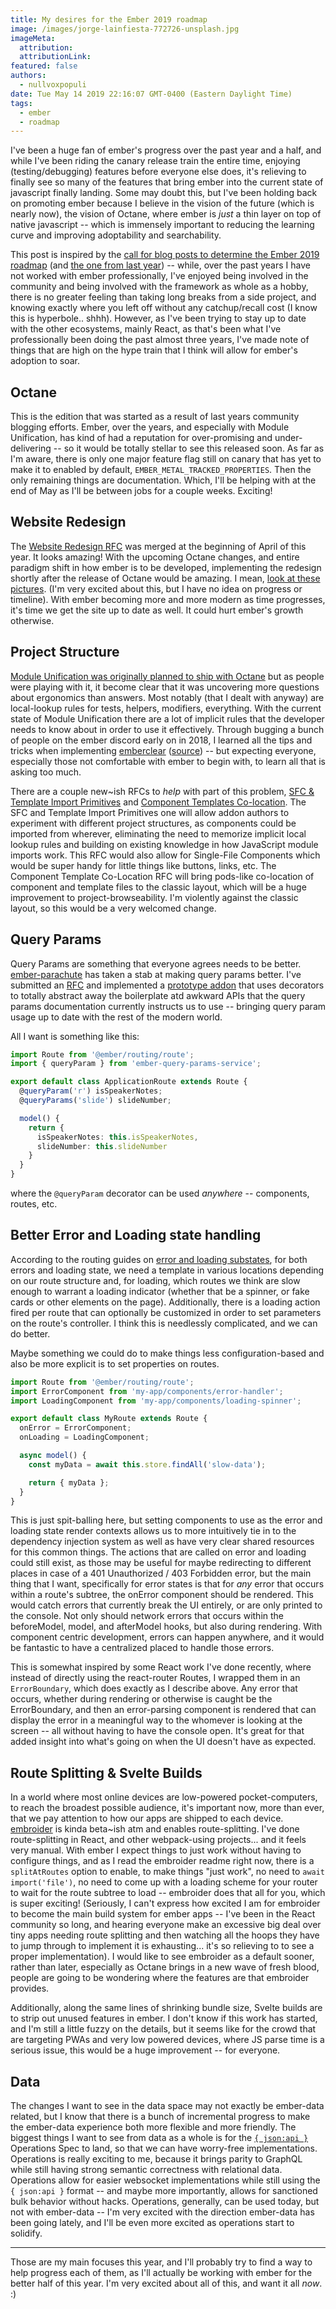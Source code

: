 ```yaml
---
title: My desires for the Ember 2019 roadmap
image: /images/jorge-lainfiesta-772726-unsplash.jpg
imageMeta:
  attribution:
  attributionLink:
featured: false
authors:
  - nullvoxpopuli
date: Tue May 14 2019 22:16:07 GMT-0400 (Eastern Daylight Time)
tags:
  - ember
  - roadmap
---
```


I've been a huge fan of ember's progress over the past year and a half, and while I've been riding the canary release train the entire time, enjoying (testing/debugging) features before everyone else does, it's relieving to finally see so many of the features that bring ember into the current state of javascript finally landing. Some may doubt this, but I've been holding back on promoting ember because I believe in the vision of the future (which is nearly now), the vision of Octane, where ember is *just* a thin layer on top of native javascript -- which is immensely important to reducing the learning curve and improving adoptability and searchability.

This post is inspired by the [call for blog posts to determine the Ember 2019 roadmap](https://blog.emberjs.com/2019/05/20/ember-2019-roadmap-call-for-posts.html) (and [the one from last year](https://emberjs.com/blog/2018/05/02/ember-2018-roadmap-call-for-posts.html)) -- while, over the past years I have not worked with ember professionally, I've enjoyed being involved in the community and being involved with the framework as whole as a hobby, there is no greater feeling than taking long breaks from a side project, and knowing exactly where you left off without any catchup/recall cost (I know this is hyperbole.. shhh). However, as I've been trying to stay up to date with the other ecosystems, mainly React, as that's been what I've professionally been doing the past almost three years, I've made note of things that are high on the hype train that I think will allow for ember's adoption to soar.

## Octane

This is the edition that was started as a result of last years community blogging efforts. Ember, over the years, and especially with Module Unification, has kind of had a reputation for over-promising and under-delivering -- so it would be totally stellar to see this released soon. As far as I'm aware, there is only one major feature flag still on canary that has yet to make it to enabled by default, `EMBER_METAL_TRACKED_PROPERTIES`. Then the only remaining things are documentation. Which, I'll be helping with at the end of May as I'll be between jobs for a couple weeks. Exciting!


## Website Redesign

The [Website Redesign RFC](https://github.com/emberjs/rfcs/pull/425) was merged at the beginning of April of this year. It looks amazing! With the upcoming Octane changes, and entire paradigm shift in how ember is to be developed, implementing the redesign shortly after the release of Octane would be amazing. I mean, [look at these pictures](https://github.com/wifelette/rfcs/blob/master/text/0425-website-redesign.md#detailed-design). (I'm very excited about this, but I have no idea on progress or timeline). With ember becoming more and more modern as time progresses, it's time we get the site up to date as well. It could hurt ember's growth otherwise.


## Project Structure

[Module Unification was originally planned to ship with Octane](https://blog.emberjs.com/2019/03/11/update-on-module-unification-and-octane.html) but as people were playing with it, it become clear that it was uncovering more questions about ergonomics than answers. Most notably (that I dealt with anyway) are local-lookup rules for tests, helpers, modifiers, everything. With the current state of Module Unification there are a lot of implicit rules that the developer needs to know about in order to use it effectively. Through bugging a bunch of people on the ember discord early on in 2018, I learned all the tips and tricks when implementing [emberclear](https://emberclear.io) ([source](https://github.com/NullVoxPopuli/emberclear/tree/master/packages/frontend)) -- but expecting everyone, especially those not comfortable with ember to begin with, to learn all that is asking too much.

There are a couple new~ish RFCs to *help* with part of this problem, [SFC & Template Import Primitives](https://github.com/emberjs/rfcs/pull/454) and [Component Templates Co-location](https://github.com/emberjs/rfcs/pull/481). The SFC and Template Import Primitives one will allow addon authors to experiment with different project structures, as components could be imported from wherever, eliminating the need to memorize implicit local lookup rules and building on existing knowledge in how JavaScript module imports work. This RFC would also allow for Single-File Components which would be super handy for little things like buttons, links, etc. The Component Template Co-Location RFC will bring pods-like co-location of component and template files to the classic layout, which will be a huge improvement to project-browseability. I'm violently against the classic layout, so this would be a very welcomed change.


## Query Params

Query Params are something that everyone agrees needs to be better. [ember-parachute](https://github.com/offirgolan/ember-parachute) has taken a stab at making query params better. I've submitted an [RFC](https://github.com/emberjs/rfcs/pull/380) and implemented a [prototype addon](https://github.com/NullVoxPopuli/ember-query-params-service) that uses decorators to totally abstract away the boilerplate atd awkward APIs that the query params documentation currently instructs us to use -- bringing query param usage up to date with the rest of the modern world.

All I want is something like this:

```ts
import Route from '@ember/routing/route';
import { queryParam } from 'ember-query-params-service';

export default class ApplicationRoute extends Route {
  @queryParam('r') isSpeakerNotes;
  @queryParams('slide') slideNumber;

  model() {
    return {
      isSpeakerNotes: this.isSpeakerNotes,
      slideNumber: this.slideNumber
    }
  }
}
```

where the `@queryParam` decorator can be used _anywhere_ -- components, routes, etc.

## Better Error and Loading state handling

According to the routing guides on [error and loading substates](https://guides.emberjs.com/release/routing/loading-and-error-substates/), for both errors and loading state, we need a template in various locations depending on our route structure and, for loading, which routes we think are slow enough to warrant a loading indicator (whether that be a spinner, or fake cards or other elements on the page). Additionally, there is a loading action fired per route that can optionally be customized in order to set parameters on the route's controller. I think this is needlessly complicated, and we can do better.

Maybe something we could do to make things less configuration-based and also be more explicit is to set properties on routes.
```ts
import Route from '@ember/routing/route';
import ErrorComponent from 'my-app/components/error-handler';
import LoadingComponent from 'my-app/components/loading-spinner';

export default class MyRoute extends Route {
  onError = ErrorComponent;
  onLoading = LoadingComponent;

  async model() {
    const myData = await this.store.findAll('slow-data');

    return { myData };
  }
}
```
This is just spit-balling here, but setting components to use as the error and loading state render contexts allows us to more intuitively tie in to the dependency injection system as well as have very clear shared resources for this common things. The actions that are called on error and loading could still exist, as those may be useful for maybe redirecting to different places in case of a 401 Unauthorized / 403 Forbidden error, but the main thing that I want, specifically for error states is that for _any_ error that occurs within a route's subtree, the onError component should be rendered. This would catch errors that currently break the UI entirely, or are only printed to the console. Not only should network errors that occurs within the beforeModel, model, and afterModel hooks, but also during rendering. With component centric development, errors can happen anywhere, and it would be fantastic to have a centralized placed to handle those errors.

This is somewhat inspired by some React work I've done recently, where instead of directly using the react-router Routes, I wrapped them in an `ErrorBoundary`, which does exactly as I describe above. Any error that occurs, whether during rendering or otherwise is caught be the ErrorBoundary, and then an error-parsing component is rendered that can display the error in a meaningful way to the whomever is looking at the screen -- all without having to have the console open. It's great for that added insight into what's going on when the UI doesn't have as expected.



## Route Splitting & Svelte Builds

In a world where most online devices are low-powered pocket-computers, to reach the broadest possible audience, it's important now, more than ever, that we pay attention to how our apps are shipped to each device. [embroider](https://github.com/embroider-build/embroider) is kinda beta~ish atm and enables route-splitting. I've done route-splitting in React, and other webpack-using projects... and it feels very manual. With ember I expect things to just work without having to configure things, and as I read the embroider readme right now, there is a `splitAtRoutes` option to enable, to make things "just work", no need to `await import('file')`, no need to come up with a loading scheme for your router to wait for the route subtree to load -- embroider does that all for you, which is super exciting! (Seriously, I can't express how excited I am for embroider to become the main build system for ember apps -- I've been in the React community so long, and hearing everyone make an excessive big deal over tiny apps needing route splitting and then watching all the hoops they have to jump through to implement it is exhausting... it's so relieving to to see a proper implementation). I would like to see embroider as a default sooner, rather than later, especially as Octane brings in a new wave of fresh blood, people are going to be wondering where the features are that embroider provides.

Additionally, along the same lines of shrinking bundle size, Svelte builds are to strip out unused features in ember. I don't know if this work has started, and I'm still a little fuzzy on the details, but it seems like for the crowd that are targeting PWAs and very low powered devices, where JS parse time is a serious issue, this would be a huge improvement -- for everyone.

## Data

The changes I want to see in the data space may not exactly be ember-data related, but I know that there is a bunch of incremental progress to make the ember-data experience both more flexible and more friendly.  The biggest things I want to see from data as a whole is for the [`{ json:api }`](https://jsonapi.org) Operations Spec to land, so that we can have worry-free implementations. Operations is really exciting to me, because it brings parity to GraphQL while still having strong semantic correctness with relational data. Operations allow for easier websocket implementations while still using the `{ json:api }` format -- and maybe more importantly, allows for sanctioned bulk behavior without hacks.  Operations, generally, can be used today, but not with ember-data -- I'm very excited with the direction ember-data has been going lately, and I'll be even more excited as operations start to solidify.


-------------------

Those are my main focuses this year, and I'll probably try to find a way to help progress each of them, as I'll actually be working with ember for the better half of this year. I'm very excited about all of this, and want it all *now*. :)
